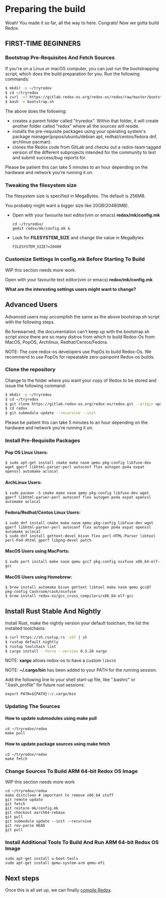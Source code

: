 Preparing the build
===================

Woah! You made it so far, all the way to here. Congrats! Now we gotta build Redox.

FIRST-TIME BEGINNERS
--------------------

### Bootstrap Pre-Requisites And Fetch Sources

If you're on a Linux or macOS computer, you can just run the bootstrapping script, which does the build preparation for you. Run the following commands:

```sh
$ mkdir -p ~/tryredox
$ cd ~/tryredox
$ curl -sf https://gitlab.redox-os.org/redox-os/redox/raw/master/bootstrap.sh -o bootstrap.sh
$ bash -e bootstrap.sh
```

The above does the following:
 - creates a parent folder called "tryredox". Within that folder, it will create another folder called "redox" where all the sources will reside.
 - installs the pre-requisite packages using your operating system's package manager(popos/ubuntu/debian apt, redhat/centos/fedora dnf, archlinux pacman).
 - clones the Redox code from GitLab and checks out a redox-team tagged version of the different subprojects intended for the community to test and submit success/bug reports for.

Please be patient this can take 5 minutes to an hour depending on the hardware and network you're running it on.

### Tweaking the filesystem size

The filesystem size is specified in MegaBytes.  The default is 256MB.

You probably might want a bigger size like 20GB(20480MB).
 - Open with your favourite text editor(vim or emacs) **redox/mk/config.mk**
   ```
   cd ~/tryredox/
   gedit redox/mk/config.mk &
   ```
 - Look for **FILESYSTEM_SIZE** and change the value in MegaBytes
   ```
   FILESYSTEM_SIZE?=20480
   ```

### Customize Settings In config.mk Before Starting To Build

WIP this section needs more work.

Open with your favourite text editor(vim or emacs) **redox/mk/config.mk**

**What are the interesting settings users might want to change?**

Advanced Users
--------------

Advanced users may accomplish the same as the above bootstrap.sh script with the following steps.

Be forewarned, the documentation can't keep up with the bootstrap.sh script since there are so many distros from which to build Redox-Os from: MacOS, PopOS, Archlinux, Redhat/Centos/Fedora.

NOTE:  The core redox-os developers use PopOs to build Redox-Os.  We recommend to use PopOs for repeatable zero-painpoint Redox-os builds.

### Clone the repository

Change to the folder where you want your copy of Redox to be stored and issue the following command:

 ```sh
$ mkdir -p ~/tryredox
$ cd ~/tryredox
$ git clone https://gitlab.redox-os.org/redox-os/redox.git --origin upstream --recursive
$ cd redox
$ git submodule update --recursive --init
 ```
Please be patient this can take 5 minutes to an hour depending on the hardware and network you're running it on.


### Install Pre-Requisite Packages

#### Pop OS Linux Users:

```
$ sudo apt-get install cmake make nasm qemu pkg-config libfuse-dev wget gperf libhtml-parser-perl autoconf flex autogen po4a expat openssl automake aclocal
```

#### ArchLinux Users:

```
$ sudo pacman -S cmake make nasm qemu pkg-config libfuse-dev wget gperf libhtml-parser-perl autoconf flex autogen po4a expat openssl automake aclocal
```

#### Fedora/Redhat/Centos Linux Users:

```
$ sudo dnf install cmake make nasm qemu pkg-config libfuse-dev wget gperf libhtml-parser-perl autoconf flex autogen po4a expat openssl automake aclocal
$ sudo dnf install gettext-devel bison flex perl-HTML-Parser libtool perl-Pod-Xhtml gperf libpng-devel patch
```

#### MacOS Users using MacPorts:

```
$ sudo port install make nasm qemu gcc7 pkg-config osxfuse x86_64-elf-gcc
```

#### MacOS Users using Homebrew:

```
$ brew install automake bison gettext libtool make nasm qemu gcc@7 pkg-config Caskroom/cask/osxfuse
$ brew install redox-os/gcc_cross_compilers/x86_64-elf-gcc
```

Install Rust Stable And Nightly
-------------------------------

Install Rust, make the nightly version your default toolchain, the list the installed toolchains:

```sh
$ curl https://sh.rustup.rs -sSf | sh
$ rustup default nightly
$ rustup toolchain list
$ cargo install --force --version 0.3.20 xargo
```

NOTE: **xargo** allows redox-os to have a custom `libstd`

NOTE: **~/.cargo/bin** has been added to your PATH for the running session.

Add the following line to your shell start-up file, like ".bashrc" or ".bash_profile" for future rust sessions:
```
export PATH=${PATH}:~/.cargo/bin
```

### Updating The Sources

#### How to update submodules using make pull

```
cd ~/tryredox/redox
make pull
```

#### How to update package sources using make fetch

```
cd ~/tryredox/redox
make fetch
```

### Change Sources To Build ARM 64-bit Redox OS Image
WIP this section needs more work
```
cd ~/tryredox/redox
make distclean # important to remove x86_64 stuff
git remote update
git fetch
git restore mk/config.mk
git checkout aarch64-rebase
git pull
git submodule update --init --recursive
git rev-parse HEAD
git pull
```

### Install Additional Tools To Build And Run ARM 64-bit Redox OS Image
```
sudo apt-get install u-boot-tools
sudo apt-get install qemu-system-arm qemu-efi
```

Next steps
----------

Once this is all set up, we can finally [compile Redox](./ch02-05-compiling-redox.md).
